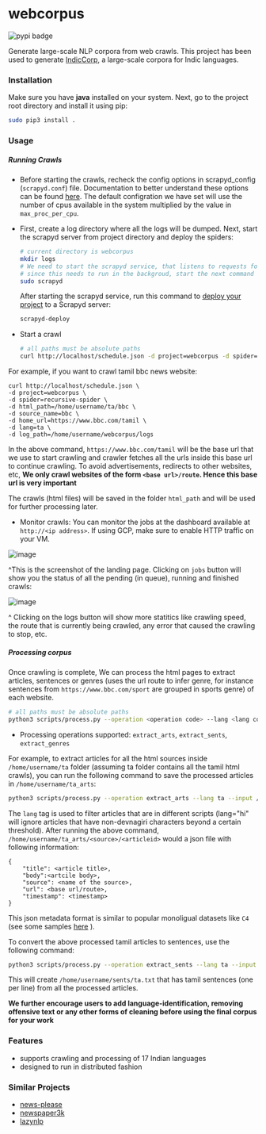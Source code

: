 # webcorpus

![pypi badge](https://badge.fury.io/py/webcorpus.svg)

Generate large-scale NLP corpora from web crawls. This project has been used to generate [IndicCorp](https://indicnlp.ai4bharat.org/corpora/), a large-scale corpora for Indic languages.


### Installation

Make sure you have **java** installed on your system. Next, go to the project root directory and install it using pip:

```bash
sudo pip3 install .
```

### Usage

##### Running Crawls
* Before starting the crawls, recheck the config options in scrapyd_config (`scrapyd.conf`) file. Documentation to better understand these options can be found [here](https://scrapyd.readthedocs.io/en/stable/config.html).
The default configration we have set will use the number of cpus available in the system multiplied by the value in `max_proc_per_cpu`.

* First, create a log directory where all the logs will be dumped. Next, start the scrapyd server from project directory and deploy the spiders:

  ```bash
  # current directory is webcorpus
  mkdir logs
  # We need to start the scrapyd service, that listens to requests for spiders to run and spawns a process for each one.
  # since this needs to run in the backgroud, start the next command in a screen or tmux session
  sudo scrapyd
  ```
  After starting the scrapyd service, run this command to [deploy your project](https://github.com/scrapy/scrapyd-client#scrapyd-deploy) to a Scrapyd server:
  ```bash
  scrapyd-deploy
  ```

* Start a crawl

  ```bash
  # all paths must be absolute paths
  curl http://localhost/schedule.json -d project=webcorpus -d spider=recursive-spider -d html_path=<html_path> -d source_name=<source_name> -d home_url=<home_url> -d lang=<iso code> -d log_path=<path_to_webcorpus>/logs
  
  ```
For example, if you want to crawl tamil bbc news website:
```
curl http://localhost/schedule.json \
-d project=webcorpus \
-d spider=recursive-spider \
-d html_path=/home/username/ta/bbc \
-d source_name=bbc \
-d home_url=https://www.bbc.com/tamil \
-d lang=ta \
-d log_path=/home/username/webcorpus/logs
```
In the above command, `https://www.bbc.com/tamil` will be the base url that we use to start crawling and crawler fetches all the urls inside this base url to continue crawling. To avoid advertisements, redirects to other websites, etc, **We only crawl websites of the form `<base url>/route`. Hence this base url is very important**

The crawls (html files) will be saved in the folder `html_path` and will be used for further processing later.

* Monitor crawls: You can monitor the jobs at the dashboard available at `http://<ip address>`. If using GCP, make sure to enable HTTP traffic on your VM. 


![image](https://user-images.githubusercontent.com/9641196/142577587-a92a1426-5d87-499d-8618-a1f47c0dbcfd.png)

^This is the screenshot of the landing page. Clicking on `jobs` button will show you the status of all the pending (in queue), running and finished crawls:


![image](https://user-images.githubusercontent.com/9641196/142577798-d4c02dd7-1931-45a4-beeb-db29572a9979.png)

^ Clicking on the logs button will show more statitics like crawling speed, the route that is currently being crawled, any error that caused the crawling to stop, etc.



##### Processing corpus

Once crawling is complete, We can process the html pages to extract articles, sentences or genres (uses the url route to infer genre, for instance sentences from `https://www.bbc.com/sport` are grouped in sports genre) of each website.


  ```bash
  # all paths must be absolute paths
  python3 scripts/process.py --operation <operation code> --lang <lang code> --input <input path> --output <output path>
  ```
* Processing operations supported: `extract_arts`, `extract_sents`, `extract_genres`

For example, to extract articles for all the html sources inside `/home/username/ta` folder (assuming ta folder contains all the tamil html crawls), you can run the following command to save the processed articles in `/home/username/ta_arts`:
```bash
python3 scripts/process.py --operation extract_arts --lang ta --input /home/username/ta --output /home/username/ta_arts
```
The `lang` tag is used to filter articles that are in different scripts (lang="hi" will ignore articles that have non-devnagiri characters beyond a certain threshold).
After running the above command, `/home/username/ta_arts/<source>/<articleid>` would a json file with following information:
```
{
    "title": <article title>,
    "body":<artcile body>,
    "source": <name of the source>,
    "url": <base url/route>,
    "timestamp": <timestamp>
}
```
This json metadata format is similar to popular monoligual datasets like `C4` (see some samples [here](https://huggingface.co/datasets/allenai/c4/tree/main/realnewslike) ).

To convert the above processed tamil articles to sentences, use the following command:
```bash
python3 scripts/process.py --operation extract_sents --lang ta --input /home/username/ta_arts --output /home/username/sents/ta.txt
```
This will create `/home/username/sents/ta.txt` that has tamil sentences (one per line) from all the processed articles.

**We further encourage users to add language-identification, removing offensive text or any other forms of cleaning before using the final corpus for your work**

### Features

* supports crawling and processing of 17 Indian languages
* designed to run in distributed fashion




### Similar Projects

* [news-please](https://github.com/fhamborg/news-please)
* [newspaper3k](https://github.com/codelucas/newspaper)
* [lazynlp](https://github.com/chiphuyen/lazynlp)



